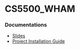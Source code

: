 # CS5500_WHAM


### Documentations

* [Slides](https://drive.google.com/file/d/0B6Om3dsV3ojibi1rd2JXY1JKME0/view?usp=sharing)
* [Project Installation Guide](https://drive.google.com/file/d/0B6Om3dsV3ojiY3pVWC1LZ3d5VEE/view?usp=sharing)
